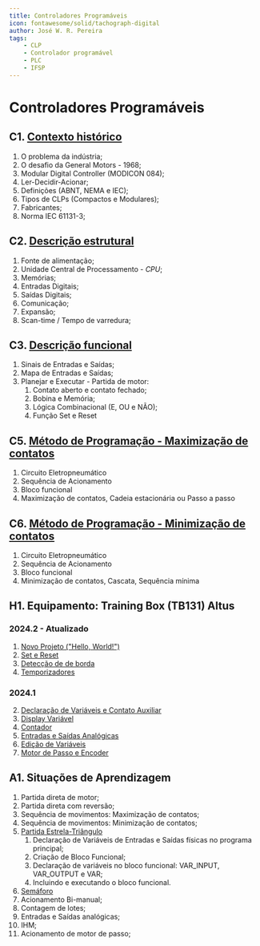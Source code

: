 ```yaml
---
title: Controladores Programáveis
icon: fontawesome/solid/tachograph-digital
author: José W. R. Pereira
tags: 
    - CLP
    - Controlador programável
    - PLC
    - IFSP
---
```




# Controladores Programáveis



## C1. [Contexto histórico](slides/aula01-contexto_historico.pdf)

1. O problema da indústria;
2. O desafio da General Motors - 1968;
3. Modular Digital Controller (MODICON 084);
4. Ler-Decidir-Acionar;
5. Definições (ABNT, NEMA e IEC);
6. Tipos de CLPs (Compactos e Modulares);
7. Fabricantes;
8. Norma IEC 61131-3;



## C2. [Descrição estrutural](slides/aula02-descricao_estrutural.pdf)

1. Fonte de alimentação;
2. Unidade Central de Processamento - *CPU*;
3. Memórias;
4. Entradas Digitais;
5. Saídas Digitais;
6. Comunicação;
7. Expansão;
7. Scan-time / Tempo de varredura;



## C3. [Descrição funcional](slides/aula03-descricao_funcional.pdf)

1. Sinais de Entradas e Saídas;
2. Mapa de Entradas e Saídas;
3. Planejar e Executar - Partida de motor:
	1. Contato aberto e contato fechado;
	2. Bobina e Memória;
	3. Lógica Combinacional (E, OU e NÃO);
	4. Função Set e Reset

## C5. [Método de Programação - Maximização de contatos](slides/aula05-metodos_programacao_max.pdf)

1. Circuito Eletropneumático
2. Sequência de Acionamento
3. Bloco funcional
4. Maximização de contatos, Cadeia estacionária ou Passo a passo


## C6. [Método de Programação - Minimização de contatos](slides/aula06-metodos_programacao_min.pdf)

1. Circuito Eletropneumático
2. Sequência de Acionamento
3. Bloco funcional
4. Minimização de contatos, Cascata, Sequência mínima


## H1. Equipamento: Training Box (TB131) Altus

### 2024.2 - Atualizado
1. [Novo Projeto ("Hello, World!")](altus_tb131/h1_1-novo_projeto.md)
2. [Set e Reset](altus_tb131/h1_2-setReset.md)
3. [Detecção de de borda](altus_tb131/h1_3-borda_subida_descida.md)
4. [Temporizadores](altus_tb131/h1_4-temporizadores.md)

### 2024.1 
2. [Declaração de Variáveis e Contato Auxiliar](altus_tb131/memoria.md)
6. [Display Variável](altus_tb131/ihm_display_var.md)
7. [Contador](altus_tb131/contador.md)
8. [Entradas e Saídas Analógicas](altus_tb131/analog_entradas_saidas.md)
9. [Edição de Variáveis](altus_tb131/ihm_edita_var.md)
10. [Motor de Passo e Encoder](altus_tb131/saidas_entradas_rapidas.md)




## A1. Situações de Aprendizagem

1. Partida direta de motor;
2. Partida direta com reversão;
3. Sequência de movimentos: Maximização de contatos;
4. Sequência de movimentos: Minimização de contatos;
5. [Partida Estrela-Triângulo](altus_tb131/A1_5-projeto_partida_estrela_triangulo.md)
	1. Declaração de Variáveis de Entradas e Saídas físicas no programa principal;
	2. Criação de Bloco Funcional;
	3. Declaração de variáveis no bloco funcional: VAR_INPUT, VAR_OUTPUT e VAR;
	4. Incluindo e executando o bloco funcional.
6. [Semáforo](altus_tb131/A1_6-projeto_semaforo.md)
7. Acionamento Bi-manual;
8. Contagem de lotes;
9. Entradas e Saídas analógicas;
10. IHM;
11. Acionamento de motor de passo;


